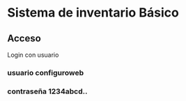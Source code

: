 # Sistema de inventario Básico

## Acceso
Login con usuario
### usuario **configuroweb**
### contraseña **1234abcd..**